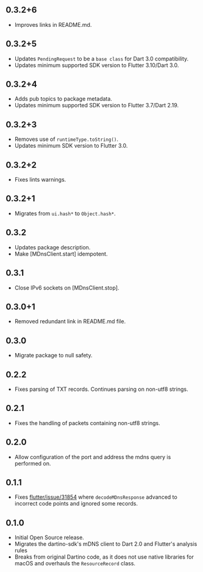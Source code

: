 ## 0.3.2+6

* Improves links in README.md.

## 0.3.2+5

* Updates `PendingRequest` to be a `base class` for Dart 3.0 compatibility.
* Updates minimum supported SDK version to Flutter 3.10/Dart 3.0.

## 0.3.2+4

* Adds pub topics to package metadata.
* Updates minimum supported SDK version to Flutter 3.7/Dart 2.19.

## 0.3.2+3

* Removes use of `runtimeType.toString()`.
* Updates minimum SDK version to Flutter 3.0.

## 0.3.2+2

* Fixes lints warnings.

## 0.3.2+1

* Migrates from `ui.hash*` to `Object.hash*`.

## 0.3.2

* Updates package description.
* Make [MDnsClient.start] idempotent.

## 0.3.1

* Close IPv6 sockets on [MDnsClient.stop].

## 0.3.0+1

* Removed redundant link in README.md file.

## 0.3.0

* Migrate package to null safety.

## 0.2.2
* Fixes parsing of TXT records. Continues parsing on non-utf8 strings.

## 0.2.1
* Fixes the handling of packets containing non-utf8 strings.

## 0.2.0
* Allow configuration of the port and address the mdns query is performed on.

## 0.1.1

* Fixes [flutter/issue/31854](https://github.com/flutter/flutter/issues/31854) where `decodeMDnsResponse` advanced to incorrect code points and ignored some records.

## 0.1.0

* Initial Open Source release.
* Migrates the dartino-sdk's mDNS client to Dart 2.0 and Flutter's analysis rules
* Breaks from original Dartino code, as it does not use native libraries for macOS and overhauls the `ResourceRecord` class.
